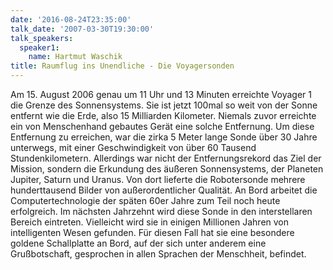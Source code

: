 ```yaml
---
date: '2016-08-24T23:35:00'
talk_date: '2007-03-30T19:30:00'
talk_speakers:
  speaker1:
    name: Hartmut Waschik
title: Raumflug ins Unendliche - Die Voyagersonden
---
```

Am 15. August 2006 genau um 11 Uhr und 13 Minuten erreichte Voyager 1 die Grenze des Sonnensystems. Sie ist jetzt 100mal so weit von der Sonne entfernt wie die Erde, also 15 Milliarden Kilometer. Niemals zuvor erreichte ein von Menschenhand gebautes Gerät eine solche Entfernung.
Um diese Entfernung zu erreichen, war die zirka 5 Meter lange Sonde über 30 Jahre unterwegs, mit einer Geschwindigkeit von über 60 Tausend Stundenkilometern. Allerdings war nicht der Entfernungsrekord das Ziel der Mission, sondern die Erkundung des äußeren Sonnensystems, der Planeten Jupiter, Saturn und Uranus. Von dort lieferte die Robotersonde mehrere hunderttausend Bilder von außerordentlicher Qualität. An Bord arbeitet die Computertechnologie der späten 60er Jahre zum Teil noch heute erfolgreich. Im nächsten Jahrzehnt wird diese Sonde in den interstellaren Bereich eintreten. Vielleicht wird sie in einigen Millionen Jahren von intelligenten Wesen gefunden. Für diesen Fall hat sie
eine besondere goldene Schallplatte an Bord, auf der sich unter anderem eine
Grußbotschaft, gesprochen in allen Sprachen der Menschheit, befindet.